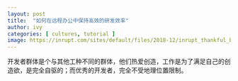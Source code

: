 ```yaml
---
layout: post
title:  "如何在远程办公中保持高效的研发效率"
author: ivy
categories: [ cultures, tutorial ]
image: https://inrupt.com/sites/default/files/2018-12/inrupt_thankful_blog-08.jpg
---
```


开发者群体是个与其他工种不同的群体，他们热爱创造，工作是为了满足自己的创造欲，是完全自驱的；而优秀的开发者，完全不受地理位置限制。

